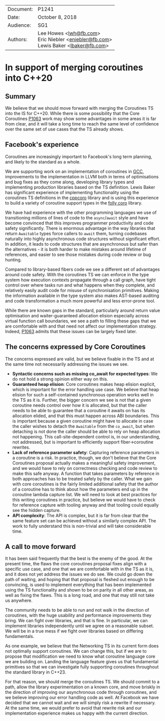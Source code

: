 | | |
| --------|-------|
| Document: | P1241 |
| Date: | October 8, 2018 |
| Audience: | SG1 |
| Authors: | Lee Howes &lt;lwh@fb.com&gt;<br/>Eric Niebler &lt;eniebler@fb.com&gt;<br/>Lewis Baker &lt;lbaker@fb.com&gt; |

# In support of merging coroutines into C++20

## Summary
We believe that we should move forward with merging the Coroutines TS into the IS for C++20.
While there is some possibility that the Core Coroutines [P1063] work may show some advantages in some areas it is far from clear, and it will take a long time to reach the same level of confidence over the same set of use cases that the TS already shows.

## Facebook's experience
Coroutines are increasingly important to Facebook's long term planning, and likely to the standard as a whole.

We are supporting work on an implementation of coroutines in [GCC], improvements to the implementation in LLVM both in terms of optimisations and bug fixes as they come along, developing library types and implementing production libraries based on the TS definition.
Lewis Baker has significant experience of implementing functionality using the coroutines TS definitions in the [cppcoro] library and is using this experience to build a variety of coroutine support types in the [folly coro] library.

We have had experience with the other programming languages we use of transitioning millions of lines of code to the `async`/`await` style and have become convinced that this improves programmer productivity and code safety significantly.
There is enormous advantage in the way libraries that return `Awaitable` types force callers to `await` them, turning codebases naturally into highly asynchronous code structures without significant effort. In addition, it leads to code structures that are asynchronous but safer than the alternatives - it is both harder to make mistakes around lifetime of references, and easier to see those mistakes during code review or bug hunting.

Compared to library-based fibers code we see a different set of advantages around code safety. With the coroutines TS we can enforce in the type system how execution contexts propagate through a call graph, have tight control over where tasks run and what happens when they complete, and relatively easily audit code for misuse of synchronisation primitives. Making the information available in the type system also makes AST-based auditing and code transformation a much more powerful and less error-prone tool.

While there are known gaps in the standard, particularly around return value optimisation and waiter-guaranteed allocation elision especially across virtual function call boundaries, we see a path to filling these gaps that we are comfortable with and that need not affect our implementation strategy. Indeed, [P1063] admits that these issues can be largely fixed later.

## The concerns expressed by Core Coroutines
The concerns expressed are valid, but we believe fixable in the TS and at the same time not necessarily addressing the issues we see.
 * **Syntactic concerns such as missing co_await for expected types**: We do not hold a strong opinion either way on this.
 * **Guaranteed heap elision**: Core coroutines makes heap elision explicit, which is important for the error handling use case. We believe that heap elision for such a self-contained synchronous operation works well in the TS as it is. Further, the bigger concern we see is not that a given coroutine needs control over how it is allocated, but that the caller needs to be able to guarantee that a coroutine it awaits on has its allocation elided, and that this must happen across ABI boundaries. This is important because a given coroutine might have to allocate in case the caller wishes to detach the `Awaitable` from the `co_await`, but when detaching is not done the caller should be able to rely on heap allocation not happening. This call-site-dependent control is, in our understanding, not addressed, but is important to efficiently support fiber->coroutine rewrites.
 * **Lack of reference parameter safety**: Capturing reference parameters in a coroutine is a risk. In practice, though, we don't believe that the Core Coroutines proposal actually makes a meaningful safety improvement, and we would have to rely on correctness checking and code review to make this safe anyway. A function that takes parameters by reference in both approaches has to be treated safely by the caller. What we gain with core coroutines is the fairly limited additional safety that the author of a coroutine has to think about how the parameters end up in the coroutine lambda capture list. We will need to look at best practices for this writing coroutines in practice, but believe we would have to check for reference capture with tooling anyway and that tooling could equally see the hidden capture.
 * **API complexity**: The API is complex, but it is far from clear that the same feature set can be achieved without a similarly complex API. The work to fully understand this is non-trivial and will take considerable time.

## A call to move forward
It has been said frequently that the best is the enemy of the good. At the present time, the flaws the core coroutines proposal fixes align with a specific use case, and one that we are comfortable with in the TS as it is, and it does not yet address the issues we do see. We could go down the path of waiting, and hoping that that proposal is fleshed out enough to be convincing, is used to implement everything that has been implemented using the TS functionality and shown to be on parity in all other areas, as well as fixing the flaws. This is a long road, and one that may still not take us anywhere.

The community needs to be able to run and not walk in the direction of coroutines, with the huge usability and performance improvements they bring.
We can fight over libraries, and that is fine. In particular, we can implement libraries independently until we agree on a reasonable subset. We will be in a true mess if we fight over libraries based on differing fundamentals.

As one example, we believe that the Networking TS in its current form does not optimally support coroutines. We can change this, but if we are to propose that modification we need to know what coroutine language core we are building on. Landing the language feature gives us that fundamental primitives so that we can investigate fully supporting coroutines throughout the standard library in C++23.

For that reason, we should merge the coroutines TS. We should commit to a path, allow the library experimentation on a known core, and move briskly in the direction of improving our asynchronous code through coroutines, and we believe improving our error handling code as well. At Facebook we have decided that we cannot wait and we will simply risk a rewrite if necessary. At the same time, we would prefer to avoid that rewrite risk and our implementation experience makes us happy with the current direction.

[cppcoro]: https://github.com/lewissbaker/cppcoro
[folly coro]: https://github.com/facebook/folly/tree/master/folly/experimental/coro
[P1063]: http://wg21.link/P1063
[GCC]: https://gcc.gnu.org/wiki/cxx-coroutines
